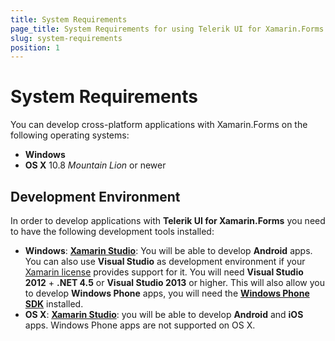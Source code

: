 ```yaml
---
title: System Requirements
page_title: System Requirements for using Telerik UI for Xamarin.Forms
slug: system-requirements
position: 1
---
```


# System Requirements #

You can develop cross-platform applications with Xamarin.Forms on the following operating systems:

* **Windows**
* **OS X** 10.8 *Mountain Lion* or newer

## Development Environment ##
In order to develop applications with **Telerik UI for Xamarin.Forms** you need to have the following development tools installed:

* **Windows**: **[Xamarin Studio](http://xamarin.com/download)**: You will be able to develop **Android** apps.  
You can also use **Visual Studio** as development environment if your [Xamarin license](https://store.xamarin.com/) provides support for it. You will need **Visual Studio 2012** + **.NET 4.5** or **Visual Studio 2013** or higher. This will also allow you to develop **Windows Phone** apps, you will need the **[Windows Phone SDK](https://dev.windows.com/en-us/develop/download-phone-sdk)** installed.
* **OS X**:  **[Xamarin Studio](http://xamarin.com/download)**: you will be able to develop **Android** and **iOS** apps. Windows Phone apps are not supported on OS X.
